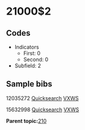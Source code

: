# 21000$2

## Codes

-   Indicators
    -   First: 0
    -   Second: 0
-   Subfield: 2

## Sample bibs

12035272 [Quicksearch](https://search.library.yale.edu/catalog/12035272) [VXWS](http://prodorbis.library.yale.edu:7014/vxws/GetHoldingsService?bibId=12035272)

15632998 [Quicksearch](https://search.library.yale.edu/catalog/15632998) [VXWS](http://prodorbis.library.yale.edu:7014/vxws/GetHoldingsService?bibId=15632998)

**Parent topic:**[210](../../tags/210/210.md)

